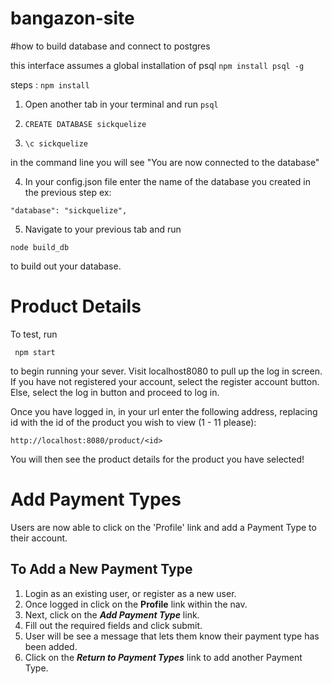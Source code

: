 # bangazon-site

#how to build database and connect to postgres

this interface assumes a global installation of psql 
`npm install psql -g`

steps :
`npm install`

1. Open another tab in your terminal and run `psql` 

2. `CREATE DATABASE sickquelize`

3. `\c sickquelize`

in the command line you will see "You are now connected to the database"

4. In your config.json file enter the name of the database you created in the previous step
ex:

`"database": "sickquelize",`

5. Navigate to your previous tab and run 

`node build_db`

to build out your database.



# Product Details

To test, run 

```
 npm start
```
to begin running your sever.  Visit localhost8080 to pull up the log in screen. If you have not registered your account, select the register account button. Else, select the log in button and proceed to log in.

Once you have logged in, in your url enter the following address, replacing id with the id of the product you wish to view (1 - 11 please):

```
http://localhost:8080/product/<id>
```

You will then see the product details for the product you have selected!


# Add Payment Types

Users are now able to click on the 'Profile' link and add a Payment Type to their account.

## To Add a New Payment Type

1. Login as an existing user, or register as a new user.
2. Once logged in click on the **Profile** link within the nav.
3. Next, click on the **_Add Payment Type_** link.
4. Fill out the required fields and click submit.
5. User will be see a message that lets them know their payment type has been added.
6. Click on the **_Return to Payment Types_** link to add another Payment Type.

